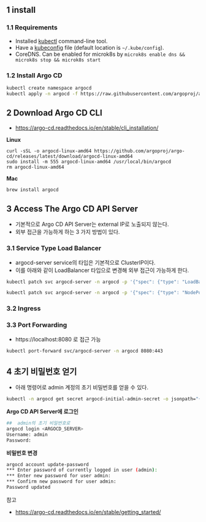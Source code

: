 ##  1 install



###  1.1 Requirements

- Installed [kubectl](https://kubernetes.io/docs/tasks/tools/install-kubectl/) command-line tool.
- Have a [kubeconfig](https://kubernetes.io/docs/tasks/access-application-cluster/configure-access-multiple-clusters/) file (default location is `~/.kube/config`).
- CoreDNS. Can be enabled for microk8s by `microk8s enable dns && microk8s stop && microk8s start`



###  1.2 Install Argo CD

```bash
kubectl create namespace argocd
kubectl apply -n argocd -f https://raw.githubusercontent.com/argoproj/argo-cd/stable/manifests/install.yaml
```



##  2 Download Argo CD CLI

- https://argo-cd.readthedocs.io/en/stable/cli_installation/



**Linux**

```
curl -sSL -o argocd-linux-amd64 https://github.com/argoproj/argo-cd/releases/latest/download/argocd-linux-amd64
sudo install -m 555 argocd-linux-amd64 /usr/local/bin/argocd
rm argocd-linux-amd64
```



**Mac**

```bash
brew install argocd
```



##  3 Access The Argo CD API Server

- 기본적으로 Argo CD API Server는 external IP로 노출되지 않는다.
- 외부 접근을 가능하게 하는 3 가지 방법이 있다. 



###  3.1 Service Type Load Balancer

- argocd-server service의 타입은 기본적으로 ClusterIP이다.
- 이를 아래와 같이 LoadBalancer 타입으로 변경해 외부 접근이 가능하게 한다.

```bash
kubectl patch svc argocd-server -n argocd -p '{"spec": {"type": "LoadBalancer"}}'
```

```bash
kubectl patch svc argocd-server -n argocd -p '{"spec": {"type": "NodePort"}}'
```



###  3.2 Ingress



###  3.3 Port Forwarding

- https://localhost:8080 로 접근 가능

```bash
kubectl port-forward svc/argocd-server -n argocd 8080:443
```



##  4 초기 비밀번호 얻기

- 아래 명령어로 admin 계정의 초기 비밀번호를 얻을 수 있다.

```bash
kubectl -n argocd get secret argocd-initial-admin-secret -o jsonpath="{.data.password}" | base64 -d; echo
```



**Argo CD API Server에 로그인**

```bash
##  admin의 초기 비밀번호로 
argocd login <ARGOCD_SERVER>
Username: admin
Password:
```



**비밀번호 변경**

```bash
argocd account update-password
*** Enter password of currently logged in user (admin):
*** Enter new password for user admin:
*** Confirm new password for user admin:
Password updated
```



참고

- https://argo-cd.readthedocs.io/en/stable/getting_started/